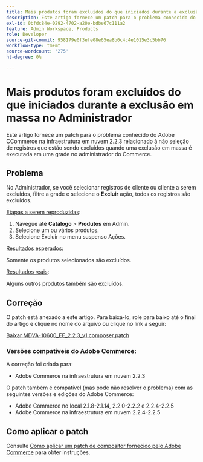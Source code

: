 ```yaml
---
title: Mais produtos foram excluídos do que iniciados durante a exclusão em massa no Administrador
description: Este artigo fornece um patch para o problema conhecido do Adobe СCommerce na infraestrutura em nuvem 2.2.3 relacionado à não seleção de registros que estão sendo excluídos quando uma exclusão em massa é executada em uma grade no administrador do Commerce.
exl-id: 0bfdc84e-0292-4702-a20e-bdbe67c111a2
feature: Admin Workspace, Products
role: Developer
source-git-commit: 958179e0f3efe08e65ea8b0c4c4e1015e3c5bb76
workflow-type: tm+mt
source-wordcount: '275'
ht-degree: 0%

---
```


# Mais produtos foram excluídos do que iniciados durante a exclusão em massa no Administrador

Este artigo fornece um patch para o problema conhecido do Adobe СCommerce na infraestrutura em nuvem 2.2.3 relacionado à não seleção de registros que estão sendo excluídos quando uma exclusão em massa é executada em uma grade no administrador do Commerce.

## Problema

No Administrador, se você selecionar registros de cliente ou cliente a serem excluídos, filtre a grade e selecione o **Excluir** ação, todos os registros são excluídos.

<u>Etapas a serem reproduzidas</u>:

1. Navegue até **Catálogo** > **Produtos** em Admin.
1. Selecione um ou vários produtos.
1. Selecione Excluir no menu suspenso Ações.

<u>Resultados esperados</u>:

Somente os produtos selecionados são excluídos.

<u>Resultados reais</u>:

Alguns outros produtos também são excluídos.

## Correção

O patch está anexado a este artigo. Para baixá-lo, role para baixo até o final do artigo e clique no nome do arquivo ou clique no link a seguir:

[Baixar MDVA-10600\_EE\_2.2.3\_v1.composer.patch](assets/MDVA-10600_EE_2.2.3_v1.composer.patch.zip)

### Versões compatíveis do Adobe Commerce:

A correção foi criada para:

* Adobe Commerce na infraestrutura em nuvem 2.2.3

O patch também é compatível (mas pode não resolver o problema) com as seguintes versões e edições do Adobe Commerce:

* Adobe Commerce no local 2.1.8-2.1.14, 2.2.0-2.2.2 e 2.2.4-2.2.5
* Adobe Commerce na infraestrutura em nuvem 2.2.4-2.2.5

## Como aplicar o patch

Consulte [Como aplicar um patch de compositor fornecido pelo Adobe Commerce](/help/how-to/general/how-to-apply-a-composer-patch-provided-by-magento.md) para obter instruções.

